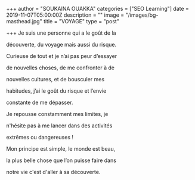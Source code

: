 +++
author = "SOUKAINA OUAKKA"
categories = ["SEO Learning"]
date = 2019-11-07T05:00:00Z
description = ""
image = "/images/bg-masthead.jpg"
title = "VOYAGE"
type = "post"

+++
Je suis une personne qui a le goût de la 

découverte, du voyage mais aussi du risque.

Curieuse de tout et je n’ai pas peur d’essayer 

de nouvelles choses, de me confronter à de 

nouvelles cultures, et de bousculer mes 

habitudes, j’ai le goût du risque et l’envie 

constante de me dépasser.

Je repousse constamment mes limites, je 

n'hésite pas à me lancer dans des activités 

extrêmes ou dangereuses !

Mon principe est simple, le monde est beau, 

la plus belle chose que l’on puisse faire dans 

notre vie c'est d'aller à sa découverte.